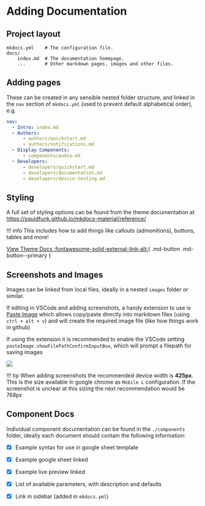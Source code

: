 # Adding Documentation

## Project layout

    mkdocs.yml    # The configuration file.
    docs/
        index.md  # The documentation homepage.
        ...       # Other markdown pages, images and other files.


## Adding pages
These can be created in any sensible nested folder structure, and linked in the `nav` section of `mkdocs.yml` (used to prevent default alphabetical order), e.g.

```yml
nav:
  - Intro: index.md
  - Authors:
      - authors/quickstart.md
      - authors/notifications.md
  - Display Components:
      - components/audio.md
  - Developers:
      - developers/quickstart.md
      - developers/documentation.md
      - developers/device-testing.md
```

## Styling
A full set of styling options can be found from the theme documentation at https://squidfunk.github.io/mkdocs-material/reference/

!!! info
    This includes how to add things like callouts (admonitions), buttons, tables and more!

[View Theme Docs :fontawesome-solid-external-link-alt:](https://squidfunk.github.io/mkdocs-material/reference/){ .md-button .md-button--primary }

## Screenshots and Images
Images can be linked from local files, ideally in a nested `images` folder or similar. 

If editing in VSCode and adding screenshots, a handy extension to use is [Paste Image](https://marketplace.visualstudio.com/items?itemName=mushan.vscode-paste-image) which allows copy/paste directly into markdown files (using `ctrl + alt + v`) and will create the required image file (like how things work in github)

If using the extension it is recommended to enable the VSCode setting  `pasteImage.showFilePathConfirmInputBox`, which will prompt a filepath for saving images

![](images/paste-image.png)

!!! tip
    When adding screenshots the recommended device width is **425px**. This is the size available in google chrome as `Mobile L` configuration. If the screenshot is unclear at this sizing the next recommendation would be 768px

## Component Docs
Individual component documentation can be found in the `./components` folder, ideally each document should contain the following information:

- [x] Example syntax for use in google sheet template
- [x] Example google sheet linked
- [x] Example live preview linked
- [x] List of available parameters, with description and defaults
- [x] Link in sidebar (added in `mkdocs.yml`)



